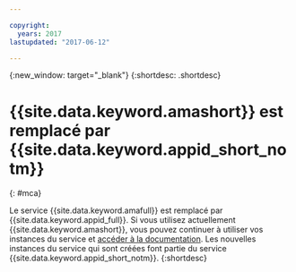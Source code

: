 ```yaml
---

copyright:
  years: 2017
lastupdated: "2017-06-12"

---
```


{:new_window: target="_blank"}
{:shortdesc: .shortdesc}

# {{site.data.keyword.amashort}} est remplacé par {{site.data.keyword.appid_short_notm}}
{: #mca}

Le service {{site.data.keyword.amafull}} est remplacé par {{site.data.keyword.appid_full}}. Si
vous utilisez actuellement {{site.data.keyword.amashort}}, vous
pouvez continuer à utiliser vos instances du service et [accéder à la documentation](/docs/services/mobileaccess/index.html). 
Les nouvelles instances du service qui sont créées font partie du service
{{site.data.keyword.appid_short_notm}}.
{:shortdesc}
